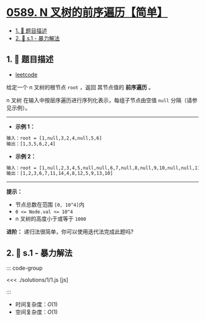 # [0589. N 叉树的前序遍历【简单】](https://github.com/tnotesjs/TNotes.leetcode/tree/main/notes/0589.%20N%20%E5%8F%89%E6%A0%91%E7%9A%84%E5%89%8D%E5%BA%8F%E9%81%8D%E5%8E%86%E3%80%90%E7%AE%80%E5%8D%95%E3%80%91)

<!-- region:toc -->

- [1. 📝 题目描述](#1--题目描述)
- [2. 🎯 s.1 - 暴力解法](#2--s1---暴力解法)

<!-- endregion:toc -->

## 1. 📝 题目描述

- [leetcode](https://leetcode.cn/problems/n-ary-tree-preorder-traversal/)

给定一个 n 叉树的根节点 `root` ，返回 其节点值的 **前序遍历** 。

n 叉树 在输入中按层序遍历进行序列化表示，每组子节点由空值 `null` 分隔（请参见示例）。

---

- **示例 1：**

```txt
输入：root = [1,null,3,2,4,null,5,6]
输出：[1,3,5,6,2,4]
```

- **示例 2：**

```txt
输入：root = [1,null,2,3,4,5,null,null,6,7,null,8,null,9,10,null,null,11,null,12,null,13,null,null,14]
输出：[1,2,3,6,7,11,14,4,8,12,5,9,13,10]
```

---

**提示：**

- 节点总数在范围 `[0, 10^4]`内
- `0 <= Node.val <= 10^4`
- n 叉树的高度小于或等于 `1000`

**进阶：** 递归法很简单，你可以使用迭代法完成此题吗?

## 2. 🎯 s.1 - 暴力解法

::: code-group

<<< ./solutions/1/1.js [js]

:::

- 时间复杂度：$O(1)$
- 空间复杂度：$O(1)$

